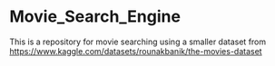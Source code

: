 # Movie_Search_Engine
This is a repository for movie searching using a smaller dataset from https://www.kaggle.com/datasets/rounakbanik/the-movies-dataset
